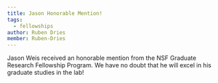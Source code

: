 ```yaml
---
title: Jason Honorable Mention!
tags:
  - fellowships 
author: Ruben Dries
member: Ruben-Dries
---
```


Jason Weis received an honorable mention from the NSF Graduate Research Fellowship Program. 
We have no doubt that he will excel in his graduate studies in the lab!



